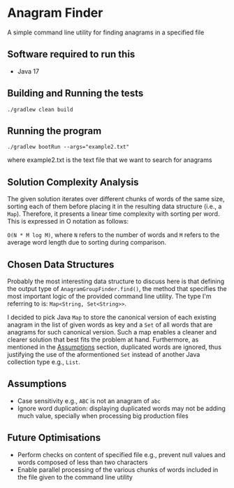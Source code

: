 # Anagram Finder
A simple command line utility for finding anagrams in a specified file

## Software required to run this
* Java 17

## Building and Running the tests
```
./gradlew clean build
```

## Running the program
```
./gradlew bootRun --args="example2.txt" 
```
where example2.txt is the text file that we want to search for anagrams

## Solution Complexity Analysis

The given solution iterates over different chunks of words of the same size, sorting each of them before placing it in the resulting data structure (i.e., a `Map`). Therefore, it presents a linear time complexity with sorting per word. This is expressed in O notation as follows: 

`O(N * M log M)`, where `N` refers to the number of words and `M` refers to the average word length due to sorting during comparison.

## Chosen Data Structures

Probably the most interesting data structure to discuss here is that defining the output type of `AnagramGroupFinder.find()`, the method that specifies the most important logic of the provided command line utility. The type I'm referring to is: `Map<String, Set<String>>`.

I decided to pick Java `Map` to store the canonical version of each existing anagram in the list of given words as key and a `Set` of all words that are anagrams for such canonical version. Such a map enables a cleaner and clearer solution that best fits the problem at hand. Furthermore, as mentioned in the [Assumptions](#assumptions) section, duplicated words are ignored, thus justifying the use of the aformentioned `Set` instead of another Java collection type e.g., `List`.

## Assumptions
- Case sensitivity e.g., `ABC` is not an anagram of `abc`
- Ignore word duplication: displaying duplicated words may not be adding much value, specially when processing big production files

## Future Optimisations
- Perform checks on content of specified file e.g., prevent null values and words composed of less than two characters
- Enable parallel processing of the various chunks of words included in the file given to the command line utility
